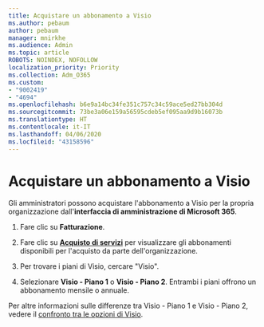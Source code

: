 ```yaml
---
title: Acquistare un abbonamento a Visio
ms.author: pebaum
author: pebaum
manager: mnirkhe
ms.audience: Admin
ms.topic: article
ROBOTS: NOINDEX, NOFOLLOW
localization_priority: Priority
ms.collection: Adm_O365
ms.custom:
- "9002419"
- "4694"
ms.openlocfilehash: b6e9a14bc34fe351c757c34c59ace5ed27bb304d
ms.sourcegitcommit: 73be3a06e159a56595cdeb5ef095aa9d9b16073b
ms.translationtype: HT
ms.contentlocale: it-IT
ms.lasthandoff: 04/06/2020
ms.locfileid: "43158596"
---
```

# <a name="purchase-visio-subscription"></a>Acquistare un abbonamento a Visio

Gli amministratori possono acquistare l'abbonamento a Visio per la propria organizzazione dall'**interfaccia di amministrazione di Microsoft 365**.

1. Fare clic su **Fatturazione**.

2. Fare clic su **[Acquisto di servizi](https://admin.microsoft.com/AdminPortal/Home?adminportal=1&msCV=%2BbOQtMNsz0ei8f5z.0.36#/catalog)** per visualizzare gli abbonamenti disponibili per l'acquisto da parte dell'organizzazione.

3. Per trovare i piani di Visio, cercare "Visio".

4. Selezionare **Visio - Piano 1** o **Visio - Piano 2**. Entrambi i piani offrono un abbonamento mensile o annuale.

Per altre informazioni sulle differenze tra Visio - Piano 1 e Visio - Piano 2, vedere il [confronto tra le opzioni di Visio](https://products.office.com/Visio/microsoft-visio-plans-and-pricing-compare-visio-options). 
